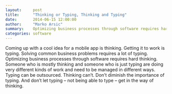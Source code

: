```yaml
---
layout:     post
title:      "Thinking or Typing, Thinking and Typing"
date:       2014-06-15 12:00:00
author:     "Marko Arsic"
summary:	Optimizing business processes through software requires hard thinking.
categories: software
---
```


Coming up with a cool idea for a mobile app is thinking. Getting it to work is typing. Solving common business problems requires a lot of typing. Optimizing business processes through software requires hard thinking. Someone who is mostly thinking and someone who is just typing are doing very different kinds of work and need to be managed in different ways. Typing can be outsourced. Thinking can’t. Don’t diminish the importance of typing. And don’t let typing – not being able to type – get in the way of thinking.